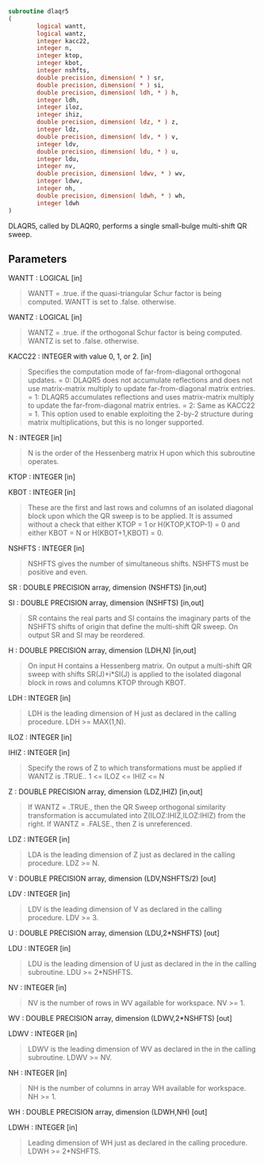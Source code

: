 ```fortran
subroutine dlaqr5
(
        logical wantt,
        logical wantz,
        integer kacc22,
        integer n,
        integer ktop,
        integer kbot,
        integer nshfts,
        double precision, dimension( * ) sr,
        double precision, dimension( * ) si,
        double precision, dimension( ldh, * ) h,
        integer ldh,
        integer iloz,
        integer ihiz,
        double precision, dimension( ldz, * ) z,
        integer ldz,
        double precision, dimension( ldv, * ) v,
        integer ldv,
        double precision, dimension( ldu, * ) u,
        integer ldu,
        integer nv,
        double precision, dimension( ldwv, * ) wv,
        integer ldwv,
        integer nh,
        double precision, dimension( ldwh, * ) wh,
        integer ldwh
)
```

DLAQR5, called by DLAQR0, performs a
single small-bulge multi-shift QR sweep.

## Parameters
WANTT : LOGICAL [in]
> WANTT = .true. if the quasi-triangular Schur factor
> is being computed.  WANTT is set to .false. otherwise.

WANTZ : LOGICAL [in]
> WANTZ = .true. if the orthogonal Schur factor is being
> computed.  WANTZ is set to .false. otherwise.

KACC22 : INTEGER with value 0, 1, or 2. [in]
> Specifies the computation mode of far-from-diagonal
> orthogonal updates.
> = 0: DLAQR5 does not accumulate reflections and does not
> use matrix-matrix multiply to update far-from-diagonal
> matrix entries.
> = 1: DLAQR5 accumulates reflections and uses matrix-matrix
> multiply to update the far-from-diagonal matrix entries.
> = 2: Same as KACC22 = 1. This option used to enable exploiting
> the 2-by-2 structure during matrix multiplications, but
> this is no longer supported.

N : INTEGER [in]
> N is the order of the Hessenberg matrix H upon which this
> subroutine operates.

KTOP : INTEGER [in]

KBOT : INTEGER [in]
> These are the first and last rows and columns of an
> isolated diagonal block upon which the QR sweep is to be
> applied. It is assumed without a check that
> either KTOP = 1  or   H(KTOP,KTOP-1) = 0
> and
> either KBOT = N  or   H(KBOT+1,KBOT) = 0.

NSHFTS : INTEGER [in]
> NSHFTS gives the number of simultaneous shifts.  NSHFTS
> must be positive and even.

SR : DOUBLE PRECISION array, dimension (NSHFTS) [in,out]

SI : DOUBLE PRECISION array, dimension (NSHFTS) [in,out]
> SR contains the real parts and SI contains the imaginary
> parts of the NSHFTS shifts of origin that define the
> multi-shift QR sweep.  On output SR and SI may be
> reordered.

H : DOUBLE PRECISION array, dimension (LDH,N) [in,out]
> On input H contains a Hessenberg matrix.  On output a
> multi-shift QR sweep with shifts SR(J)+i*SI(J) is applied
> to the isolated diagonal block in rows and columns KTOP
> through KBOT.

LDH : INTEGER [in]
> LDH is the leading dimension of H just as declared in the
> calling procedure.  LDH >= MAX(1,N).

ILOZ : INTEGER [in]

IHIZ : INTEGER [in]
> Specify the rows of Z to which transformations must be
> applied if WANTZ is .TRUE.. 1 <= ILOZ <= IHIZ <= N

Z : DOUBLE PRECISION array, dimension (LDZ,IHIZ) [in,out]
> If WANTZ = .TRUE., then the QR Sweep orthogonal
> similarity transformation is accumulated into
> Z(ILOZ:IHIZ,ILOZ:IHIZ) from the right.
> If WANTZ = .FALSE., then Z is unreferenced.

LDZ : INTEGER [in]
> LDA is the leading dimension of Z just as declared in
> the calling procedure. LDZ >= N.

V : DOUBLE PRECISION array, dimension (LDV,NSHFTS/2) [out]

LDV : INTEGER [in]
> LDV is the leading dimension of V as declared in the
> calling procedure.  LDV >= 3.

U : DOUBLE PRECISION array, dimension (LDU,2*NSHFTS) [out]

LDU : INTEGER [in]
> LDU is the leading dimension of U just as declared in the
> in the calling subroutine.  LDU >= 2*NSHFTS.

NV : INTEGER [in]
> NV is the number of rows in WV agailable for workspace.
> NV >= 1.

WV : DOUBLE PRECISION array, dimension (LDWV,2*NSHFTS) [out]

LDWV : INTEGER [in]
> LDWV is the leading dimension of WV as declared in the
> in the calling subroutine.  LDWV >= NV.

NH : INTEGER [in]
> NH is the number of columns in array WH available for
> workspace. NH >= 1.

WH : DOUBLE PRECISION array, dimension (LDWH,NH) [out]

LDWH : INTEGER [in]
> Leading dimension of WH just as declared in the
> calling procedure.  LDWH >= 2*NSHFTS.
